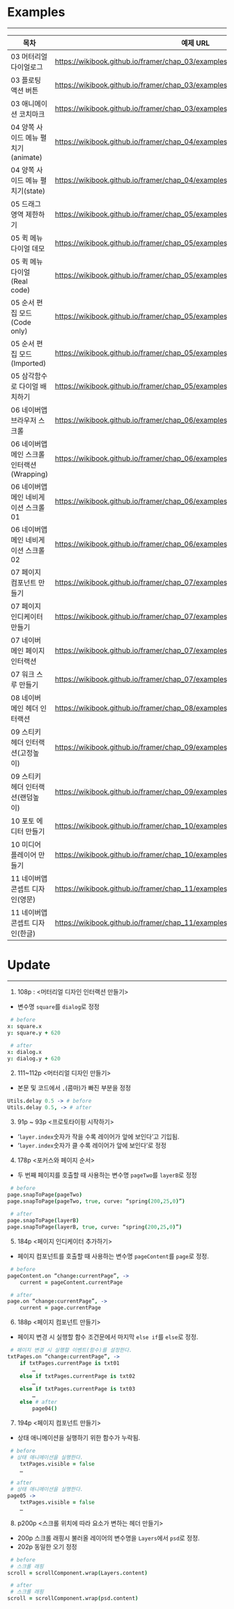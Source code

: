 # Examples
---

| 목차 | 예제 URL |
| --- | --- |
| 03 머터리얼 다이얼로그 | https://wikibook.github.io/framer/chap_03/examples/materialClick.framer/ |
| 03 플로팅 액션 버튼 | https://wikibook.github.io/framer/chap_03/examples/floatingButton.framer/ |
| 03 애니메이션 코치마크 | https://wikibook.github.io/framer/chap_03/examples/animatedCoachmark.framer/ |
| 04 양쪽 사이드 메뉴 펼치기(animate) | https://wikibook.github.io/framer/chap_04/examples/sidemenuAnimate.framer/ |
| 04 양쪽 사이드 메뉴 펼치기(state) | https://wikibook.github.io/framer/chap_04/examples/sidemenuStateNewcode.framer/ |
| 05 드래그 영역 제한하기 | https://wikibook.github.io/framer/chap_05/examples/constraintsFrame.framer/ |
| 05 퀵 메뉴 다이얼 데모 | https://wikibook.github.io/framer/chap_05/examples/quickmenuImport.framer/ |
| 05 퀵 메뉴 다이얼 (Real code) | https://wikibook.github.io/framer/chap_05/examples/quickmenuReal.framer/ |
| 05 순서 편집 모드(Code only) | https://wikibook.github.io/framer/chap_05/examples/editmode.framer/ |
| 05 순서 편집 모드(Imported) | https://wikibook.github.io/framer/chap_05/examples/editmodeImport.framer/ |
| 05 삼각함수로 다이얼 배치하기 | https://wikibook.github.io/framer/chap_05/examples/quickmenuPlace.framer/ |
| 06 네이버앱 브라우저 스크롤 | https://wikibook.github.io/framer/chap_06/examples/naverBrowser.framer/ |
| 06 네이버앱 메인 스크롤 인터랙션(Wrapping) | https://wikibook.github.io/framer/chap_06/examples/navermainWrap.framer/ |
| 06 네이버앱 메인 네비게이션 스크롤 01 | https://wikibook.github.io/framer/chap_06/examples/naverNavigation1.framer/ |
| 06 네이버앱 메인 네비게이션 스크롤 02 | https://wikibook.github.io/framer/chap_06/examples/naverNavigation2.framer/ |
| 07 페이지 컴포넌트 만들기 | https://wikibook.github.io/framer/chap_07/examples/pageComponent.framer/ |
| 07 페이지 인디케이터 만들기 | https://wikibook.github.io/framer/chap_07/examples/pageIndicator.framer/ |
| 07 네이버 메인 페이지 인터랙션 | https://wikibook.github.io/framer/chap_07/examples/pageNavigation.framer/ |
| 07 워크 스루 만들기 | https://wikibook.github.io/framer/chap_07/examples/walkthroughs.framer/ |
| 08 네이버 메인 헤더 인터랙션 | https://wikibook.github.io/framer/chap_08/examples/modulateHeader.framer/ |
| 09 스티키 헤더 인터랙션(고정높이) | https://wikibook.github.io/framer/chap_09/examples/stickyheader1.framer/ |
| 09 스티키 헤더 인터랙션(랜덤높이) | https://wikibook.github.io/framer/chap_09/examples/stickyheader2.framer/ |
| 10 포토 에디터 만들기 | https://wikibook.github.io/framer/chap_10/examples/photoEditor.framer/ |
| 10 미디어 플레이어 만들기 | https://wikibook.github.io/framer/chap_10/examples/mediaPlayer.framer/ |
| 11 네이버앱 콘셉트 디자인(영문) | https://wikibook.github.io/framer/chap_11/examples/flexableSearchBar_En.framer/ |
| 11 네이버앱 콘셉트 디자인(한글) | https://wikibook.github.io/framer/chap_11/examples/flexableSearchBar_Kr.framer/ |



# Update
---
1. 108p : <머터리얼 디자인 인터랙션 만들기>
- 변수명 `square`를 `dialog`로 정정

```coffeescript
 # before
x: square.x
y: square.y + 620
	
 # after
x: dialog.x
y: dialog.y + 620
```

2. 111~112p <머터리얼 디자인 만들기>
- 본문 및 코드에서 `,`(콤마)가 빠진 부분을 정정
```coffeescript
Utils.delay 0.5 -> # before
Utils.delay 0.5, -> # after
```

3. 91p ~ 93p <프로토타이핑 시작하기>

- ‘`layer.index`숫자가 작을 수록 레이어가 앞에 보인다’고 기입됨.
- ‘`layer.index`숫자가 클 수록 레이어가 앞에 보인다’로 정정

4. 178p <포커스와 페이지 순서>
- 두 번째 페이지를 호출할 때 사용하는 변수명 `pageTwo`를 `layerB`로 정정
```coffeescript
 # before
page.snapToPage(pageTwo)
page.snapToPage(pageTwo, true, curve: “spring(200,25,0)”)
	
 # after
page.snapToPage(layerB)
page.snapToPage(layerB, true, curve: “spring(200,25,0)”)
```

5. 184p <페이지 인디케이터 추가하기>
- 페이지 컴포넌트를 호출할 때 사용하는 변수명 `pageContent`를 `page`로 정정.
```coffeescript	
 # before
pageContent.on “change:currentPage”, ->
	current = pageContent.currentPage

 # after
page.on “change:currentPage”, ->
	current = page.currentPage
```

6. 188p <페이지 컴포넌트 만들기>
- 페이지 변경 시 실행할 함수 조건문에서 마지막 `else if`를 `else`로 정정.
```coffeescript	
 # 페이지 변경 시 실행할 이벤트(함수)를 설정한다.
txtPages.on “change:currentPage”, ->
	if txtPages.currentPage is txt01
		…
	else if txtPages.currentPage is txt02
		…
	else if txtPages.currentPage is txt03
		…
	else # after
		page04()
```


7. 194p <페이지 컴포넌트 만들기>
- 상태 애니메이션을 실행하기 위한 함수가 누락됨.
```coffeescript	
 # before
 # 상태 애니메이션을 실행한다.
	txtPages.visible = false
	…

 # after
 # 상태 애니메이션을 실행한다.
page05 ->
	txtPages.visible = false
	…
```


8. p200p <스크롤 위치에 따라 요소가 변하는 헤더 만들기>
- 200p 스크롤 래핑시 불러올 레이어의 변수명을 `Layers`에서 `psd`로 정정.
- 202p 동일한 오기 정정
```coffeescript	
 # before
 # 스크롤 래핑
scroll = scrollComponent.wrap(Layers.content)

 # after
 # 스크롤 래핑
scroll = scrollComponent.wrap(psd.content)
```
